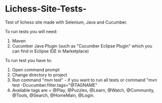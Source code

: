 # Lichess-Site-Tests-
Test of lichess site made with Selenium, Java and Cucumber.

To run tests you will need:
1. Maven
2. Cucumber Java Plugin (such as "Cucumber Eclipse Plugin" which you can find in Eclipse IDE in Marketplace)

To run test you have to:
1. Open command prompt
2. Change directory to project
3. Run command "mvn test" - if you want to run all tests or command "mvn test -Dcucumber.filter.tags="@TAGNAME"
4. Available tags are = @Play, @Puzzles, @Learn, @Watch, @Community, @Tools, @Search, @HomeMain, @Login.
 
